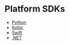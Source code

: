 # Platform SDKs

- [Python](./python/)
- [Kotlin](./kotlin/)
- [Swift](./swift/)
- [.NET](./dotnet/)
